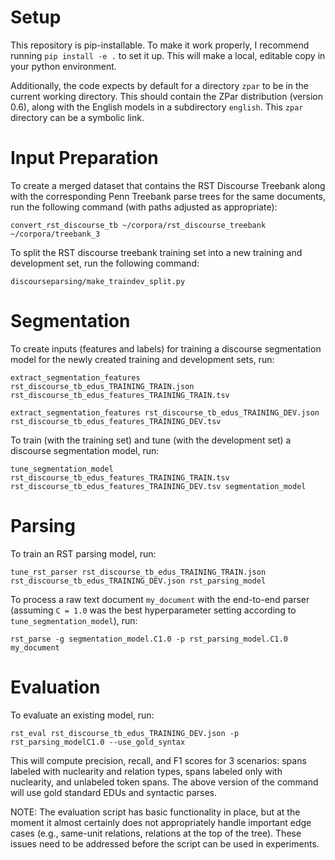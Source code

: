 
Setup
=====

This repository is pip-installable.  To make it work properly, I recommend running `pip install -e .` to set it up.  This will make a local, editable copy in your python environment.

Additionally, the code expects by default for a directory `zpar` to be in the current working directory.  This should contain the ZPar distribution (version 0.6), along with the English models in a subdirectory `english`.  This `zpar` directory can be a symbolic link.

Input Preparation
=================

To create a merged dataset that contains the RST Discourse Treebank along with the corresponding Penn Treebank parse trees for the same documents, run the following command (with paths adjusted as appropriate):

```
convert_rst_discourse_tb ~/corpora/rst_discourse_treebank ~/corpora/treebank_3
```

To split the RST discourse treebank training set into a new training and development set, run the following command:

```
discourseparsing/make_traindev_split.py
```

Segmentation
============

To create inputs (features and labels) for training a discourse segmentation model for the newly created training and development sets, run:

```
extract_segmentation_features rst_discourse_tb_edus_TRAINING_TRAIN.json rst_discourse_tb_edus_features_TRAINING_TRAIN.tsv

extract_segmentation_features rst_discourse_tb_edus_TRAINING_DEV.json rst_discourse_tb_edus_features_TRAINING_DEV.tsv
```

To train (with the training set) and tune (with the development set) a discourse segmentation model, run:

```
tune_segmentation_model rst_discourse_tb_edus_features_TRAINING_TRAIN.tsv rst_discourse_tb_edus_features_TRAINING_DEV.tsv segmentation_model
```

Parsing
=======

To train an RST parsing model, run:

```
tune_rst_parser rst_discourse_tb_edus_TRAINING_TRAIN.json rst_discourse_tb_edus_TRAINING_DEV.json rst_parsing_model
```

To process a raw text document `my_document` with the end-to-end parser (assuming `C = 1.0` was the best hyperparameter setting according to `tune_segmentation_model`), run:

```
rst_parse -g segmentation_model.C1.0 -p rst_parsing_model.C1.0 my_document
```

Evaluation
==========

To evaluate an existing model, run:

```
rst_eval rst_discourse_tb_edus_TRAINING_DEV.json -p rst_parsing_modelC1.0 --use_gold_syntax
```

This will compute precision, recall, and F1 scores for 3 scenarios: spans labeled with nuclearity and relation types, spans labeled only with nuclearity, and unlabeled token spans.  The above version of the command will use gold standard EDUs and syntactic parses.

NOTE: The evaluation script has basic functionality in place, but at the moment it almost certainly does not appropriately handle important edge cases (e.g., same-unit relations, relations at the top of the tree).  These issues need to be addressed before the script can be used in experiments.
